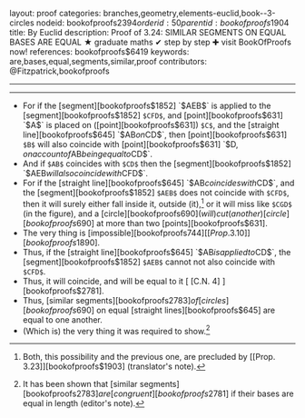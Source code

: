 layout: proof
categories: branches,geometry,elements-euclid,book--3-circles
nodeid: bookofproofs$2394
orderid: 50
parentid: bookofproofs$1904
title: By Euclid
description:  Proof of 3.24: SIMILAR SEGMENTS ON EQUAL BASES ARE EQUAL &#9733; graduate maths &#10004; step by step &#10010; visit BookOfProofs now!
references: bookofproofs$6419
keywords: are,bases,equal,segments,similar,proof
contributors: @Fitzpatrick,bookofproofs

---


---



* For if the [segment][bookofproofs$1852] `$AEB$` is applied to the [segment][bookofproofs$1852] `$CFD$`, and [point][bookofproofs$631] `$A$` is placed on ([point][bookofproofs$631]) `$C$`, and the [straight line][bookofproofs$645] `$AB$` on `$CD$`, then [point][bookofproofs$631] `$B$` will also coincide with [point][bookofproofs$631] `$D$`, on account of `$AB$` being equal to `$CD$`.
* And if `$AB$` coincides with `$CD$` then the [segment][bookofproofs$1852] `$AEB$` will also coincide with `$CFD$`.
* For if the [straight line][bookofproofs$645] `$AB$` coincides with `$CD$`, and the [segment][bookofproofs$1852] `$AEB$` does not coincide with `$CFD$`, then it will surely either fall inside it, outside (it),[^1] or it will miss like `$CGD$` (in the figure), and a [circle][bookofproofs$690] (will) cut (another) [circle][bookofproofs$690] at more than two [points][bookofproofs$631].
* The very thing is [impossible][bookofproofs$744] [[Prop. 3.10]][bookofproofs$1890].
* Thus, if the [straight line][bookofproofs$645] `$AB$` is applied to `$CD$`, the [segment][bookofproofs$1852] `$AEB$` cannot not also coincide with `$CFD$`.
* Thus, it will coincide, and will be equal to it [ [C.N. 4] ][bookofproofs$2781].
* Thus, [similar segments][bookofproofs$2783] of [circles][bookofproofs$690] on equal [straight lines][bookofproofs$645] are equal to one another.
* (Which is) the very thing it was required to show.[^2]

[^1]: Both, this possibility and the previous one, are precluded by [[Prop. 3.23]][bookofproofs$1903] (translator's note).

[^2]: It has been shown that [similar segments][bookofproofs$2783] are [congruent][bookofproofs$2781] if their bases are equal in length (editor's note).

